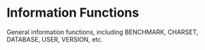 # Information Functions

General information functions, including BENCHMARK, CHARSET, DATABASE, USER, VERSION, etc.